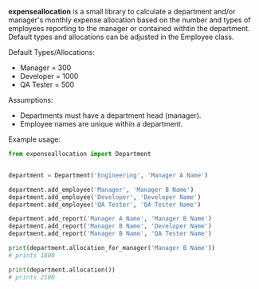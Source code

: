 **expenseallocation** is a small library to calculate a department and/or manager's monthly expense allocation based on the number and types of employees reporting to the manager or contained withtin the department. Default types and allocations can be adjusted in the Employee class.

Default Types/Allocations:
* Manager = 300
* Developer = 1000
* QA Tester = 500

Assumptions:
* Departments must have a department head (manager).
* Employee names are unique within a department.

Example usage:

```python
from expenseallocation import Department


department = Department('Engineering', 'Manager A Name')

department.add_employee('Manager', 'Manager B Name')
department.add_employee('Developer', 'Developer Name')
department.add_employee('QA Tester', 'QA Tester Name')

department.add_report('Manager A Name', 'Manager B Name')
department.add_report('Manager B Name', 'Developer Name')
department.add_report('Manager B Name', 'QA Tester Name')

print(department.allocation_for_manager('Manager B Name'))
# prints 1800

print(department.allocation())
# prints 2100
```